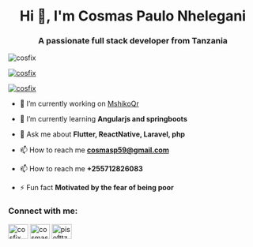 <h1 align="center">Hi 👋, I'm Cosmas Paulo Nhelegani</h1>
<h3 align="center">A passionate full stack developer from Tanzania</h3>

<p align="left"> <img src="https://komarev.com/ghpvc/?username=cosfix&label=Profile%20views&color=0e75b6&style=flat" alt="cosfix" /> </p>

<p align="left"> <a href="https://github.com/ryo-ma/github-profile-trophy"><img src="https://github-profile-trophy.vercel.app/?username=cosfix" alt="cosfix" /></a> </p>

<p align="left"> <a href="https://twitter.com/cosfix" target="blank"><img src="https://img.shields.io/twitter/follow/cosfix?logo=twitter&style=for-the-badge" alt="cosfix" /></a> </p>

- 🔭 I’m currently working on [MshikoQr](www.mshikoqr.com)

- 🌱 I’m currently learning **Angularjs and springboots**

- 💬 Ask me about **Flutter, ReactNative, Laravel, php**

- 📫 How to reach me **cosmasp59@gmail.com**

- 📫 How to reach me **+255712826083**

- ⚡ Fun fact **Motivated by the fear of being poor**

<h3 align="left">Connect with me:</h3>
<p align="left">
<a href="https://twitter.com/cosfix" target="blank"><img align="center" src="https://raw.githubusercontent.com/rahuldkjain/github-profile-readme-generator/master/src/images/icons/Social/twitter.svg" alt="cosfix" height="30" width="40" /></a>
<a href="https://linkedin.com/in/cosmas paulo" target="blank"><img align="center" src="https://raw.githubusercontent.com/rahuldkjain/github-profile-readme-generator/master/src/images/icons/Social/linked-in-alt.svg" alt="cosmas paulo" height="30" width="40" /></a>
<a href="https://instagram.com/pisofttz" target="blank"><img align="center" src="https://raw.githubusercontent.com/rahuldkjain/github-profile-readme-generator/master/src/images/icons/Social/instagram.svg" alt="pisofttz" height="30" width="40" /></a>
</p>



